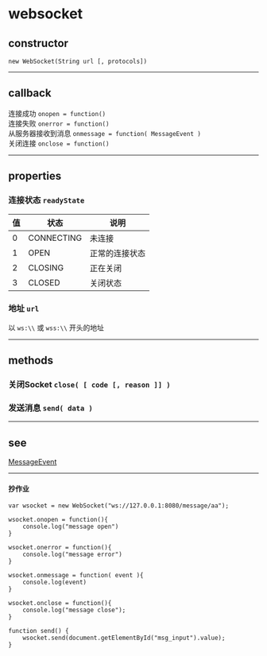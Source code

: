 # websocket
## constructor
```
new WebSocket(String url [, protocols])
```

-----
## callback
连接成功 `onopen = function()`  
连接失败 `onerror = function()`  
从服务器接收到消息 `onmessage = function( MessageEvent )`  
关闭连接 `onclose = function()`

----
## properties
### 连接状态 `readyState`  
| 值 | 状态 | 说明 |
|-|-|-|
| 0 | CONNECTING | 未连接 |
| 1 | OPEN | 正常的连接状态 |
| 2 | CLOSING | 正在关闭 |
| 3 | CLOSED | 关闭状态 |

### 地址 `url`
以 `ws:\\` 或 `wss:\\` 开头的地址

----
## methods
### 关闭Socket `close( [ code [, reason ]] )`
### 发送消息 `send( data )`

---
## see
[MessageEvent](MessageEvent.md)

---
#### 抄作业
```
var wsocket = new WebSocket("ws://127.0.0.1:8080/message/aa");

wsocket.onopen = function(){
    console.log("message open")
}

wsocket.onerror = function(){
    console.log("message error")
}

wsocket.onmessage = function( event ){
    console.log(event)
}

wsocket.onclose = function(){
    console.log("message close");
}

function send() {
    wsocket.send(document.getElementById("msg_input").value);
}
```